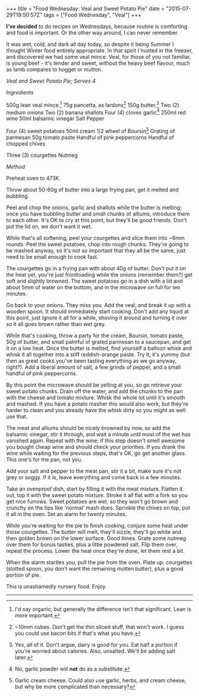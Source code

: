 +++
title = "Food Wednesday: Veal and Sweet Potato Pie"
date = "2015-07-29T19:50:57Z"
tags = ["Food Wednesday", "Veal"]
+++

**I've decided** to do recipes on Wednesdays, because routine is comforting and food is important. Or the other way around, I can never remember.

It was wet, cold, and dark all day today, so despite it being Summer I thought Winter food entirely appropriate. In that spirit I hunted in the freezer, and discovered we had some veal mince. Veal, for those of you not familiar, is young beef - it's tender and sweet, without the heavy beef flavour, much as lamb compares to hogget or mutton.


*Veal and Sweet Potato Pie;*
*Serves 4*

*Ingredients*

500g lean veal mince.[^1]
75g pancetta, as lardons[^2]
150g butter.[^3]
Two (2) medium onions
Two (2) banana shallots
Four (4) cloves garlic[^4]
250ml red wine
50ml balsamic vinegar
Salt
Pepper

Four (4) sweet potatoes
50ml cream
1/2 wheel of Boursin[^5]
Grating of parmesan
50g tomato paste
Handful of pink peppercorns
Handful of chopped chives

Three (3) courgettes
Nutmeg

*Method*

Preheat oven to 473K.

Throw about 50-60g of butter into a large frying pan, get it melted and bubbling.

Peel and chop the onions, garlic and shallots while the butter is melting; once you have bubbling butter and small chunks of alliums, introduce them to each other. It's OK to cry at this point, but they'll be good friends. Don't put the lid on, we don't want it wet.

While that's all softening, peel your courgettes and slice them into ~6mm rounds. Peel the sweet potatoes, chop into rough chunks. They're going to be mashed anyway, so it's not so important that they all be the same, just need to be small enough to cook fast.

The courgettes go in a frying pan with about 40g of butter. Don't put it on the heat yet, you're just frontloading while the onions (remember them?) get soft and slightly browned. The sweet potatoes go in a dish with a lid and about 5mm of water on the bottom, and in the microwave on full for ten minutes.

Go back to your onions. They miss you. Add the veal, and break it up with a wooden spoon. It should immediately start cooking. Don't add any liquid at this point, just ignore it all for a while, shoving it around and turning it over so it all goes brown rather than wet grey.

While that's cooking, throw a party for the cream, Boursin, tomato paste, 50g of butter, and small palmful of grated parmesan to a saucepan, and get it on a low heat. Once the butter is melted, find yourself a balloon whisk and whisk it all together into a stiff reddish-orange paste. Try it, it's yummy (but then as great cooks you've been tasting everything as we go anyway, right?). Add a liberal amount of salt, a few grinds of pepper, and a small handful of pink peppercorns.

By this point the microwave should be yelling at you, so go retrieve your sweet potato chunks. Drain off the water, and add the chunks to the pan with the cheese and tomato mixture. Whisk the whole lot until it's smooth and mashed. If you have a potato masher this would also work, but they're harder to clean and you already have the whisk dirty so you might as well use that.

The meat and alliums should be nicely browned by now, so add the balsamic vinegar, stir it through, and wait a minute until most of the wet has vanished again. Repeat with the wine; if this step doesn't smell awesome you bought cheap wine and should check your priorities. If you drank the wine while waiting for the previous steps, that's OK, go get another glass. This one's for the pan, not you.

Add your salt and pepper to the meat pan, stir it a bit, make sure it's not grey or soggy. If it is, leave everything and come back in a few minutes.

Take an ovenproof dish, start by filling it with the meat mixture. Flatten it out, top it with the sweet potato mixture. Stroke it all flat with a fork so you get nice furrows. Sweet potatoes are wet, so they won't go brown and crunchy on the tips like 'normal' mash does. Sprinkle the chives on top, put it all in the oven. Set an alarm for twenty minutes.

While you're waiting for the pie to finish cooking, conjure some heat under those courgettes. The butter will melt, they'll sizzle, they'll go white and then golden brown on the lower surface. Good times. Grate some nutmeg over them for bonus tasties, plus a little powdered salt. Flip them over, repeat the process. Lower the heat once they're done, let them rest a bit.

When the alarm startles you, pull the pie from the oven. Plate up: courgettes (slotted spoon, you don't want the remaining molten butter), plus a good portion of pie.

This is unashamedly nursery food. Enjoy.

****

[^1]: I'd say organic, but generally the difference isn't that significant. Lean is more important.
[^2]: ~10mm cubes. Don't get the thin sliced stuff, that won't work. I guess you could use bacon bits if that's what you have.
[^3]: Yes, all of it. Don't argue, dairy is good for you. Eat half a portion if you're worried about calories. Also, unsalted. We'll be adding salt later.
[^4]: No, garlic powder will **not** do as a substitute.
[^5]: Garlic cream cheese. Could also use garlic, herbs, and cream cheese, but why be more complicated than necessary?
